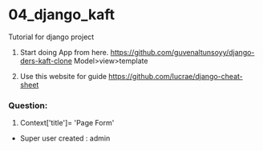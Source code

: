 # 04_django_kaft

Tutorial for django project

1. Start doing App from here.
   https://github.com/guvenaltunsoyy/django-ders-kaft-clone
   Model>view>template

2. Use this website for guide
   https://github.com/lucrae/django-cheat-sheet

### Question:

1. Context['title']= 'Page Form'

- Super user created : admin
